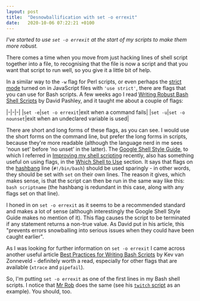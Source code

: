 ```yaml
---
layout: post
title:  "Desnowballification with set -o errexit"
date:   2020-10-06 07:22:21 +0100
---
```

_I've started to use `set -o errexit` at the start of my scripts to make them more robust._

There comes a time when you move from just hacking lines of shell script together into a file, to recognising that the file is now a script and that you want that script to run well, so you give it a little bit of help.

In a similar way to the `-w` flag for Perl scripts, or even perhaps the [strict mode](https://developer.mozilla.org/en-US/docs/Web/JavaScript/Reference/Strict_mode) turned on in JavaScript files with `'use strict'`, there are flags that you can use for Bash scripts. A few weeks ago I read [Writing Robust Bash Shell Scripts](https://www.davidpashley.com/articles/writing-robust-shell-scripts/) by David Pashley, and it taught me about a couple of flags:

|-|-|-|
|`set -e`|`set -o errexit`|exit when a command fails|
|`set -u`|`set -o nounset`|exit when an undeclared variable is used|

There are short and long forms of these flags, as you can see. I would use the short forms on the command line, but prefer the long forms in scripts, because they're more readable (although the language nerd in me sees 'noun set' before 'no unset' in the latter). The [Google Shell Style Guide](https://google.github.io/styleguide/shellguide.html), to which I referred in [Improving my shell scripting](https://qmacro.org/2020/10/05/improving-my-shell-scripting/) recently, also has something useful on using flags, in the [Which Shell to Use](https://google.github.io/styleguide/shellguide.html#which-shell-to-use) section. It says that flags on the [hashbang](https://en.wikipedia.org/wiki/Shebang_(Unix)) line (`#!/bin/bash`) should be used sparingly - in other words, they should be set with `set` on their own lines. The reason it gives, which makes sense, is that the script can then be run in the same way like this: `bash scriptname` (the hashbang is redundant in this case, along with any flags set on that line).

I honed in on `set -o errexit` as it seems to be a recommended standard and makes a lot of sense (although interestingly the Google Shell Style Guide makes no mention of it). This flag causes the script to be terminated if any statement returns a non-true value. As David put in his article, this "prevents errors snowballing into serious issues when they could have been caught earlier".

As I was looking for further information on `set -o errexit` I came across another useful article [Best Practices for Writing Bash Scripts](https://kvz.io/bash-best-practices.html) by Kev van Zonneveld - definitely worth a read, especially for other flags that are available (`xtrace` and `pipefail`).

So, I'm putting `set -o errexit` as one of the first lines in my Bash shell scripts. I notice that [Mr Rob](https://rwx.gg) does the same (see his [`twitch` script](https://gitlab.com/rwxrob/dotfiles/-/blob/master/scripts/twitch#L3) as an example). You should, too.
